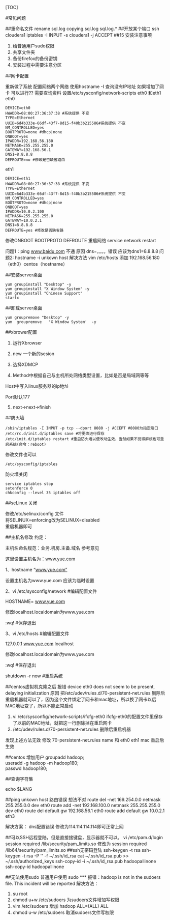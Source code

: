 [TOC]

#常见问题

##重命名文件
rename sql.log copying.sql.log sql.log.*
##开放某个端口
ssh cloudera1 iptables -I INPUT -s cloudera1 -j ACCEPT
##15 安装注意事项

1. 给普通用户sudo权限  
2. 共享文件夹  
3. 备份firefox的备份密钥  
4. 安装过程中需要注意分区  

##<span id="网卡配置">网卡配置</span>

重新做了系统  配置网络两个网络  使用hostname -I 查询没有IP地址
如果增加了网卡 可以进行?? 需要查询资料
设置/etc/sysconfig/network-scripts  eth0 和eth1
eth0

	DEVICE=eth0
	HWADDR=08:00:27:36:37:38 #系统提供 不变
	TYPE=Ethernet
	UUID=6d4b333e-66df-43f7-8d15-f40b3b215586#系统提供 不变
	NM_CONTROLLED=yes
	BOOTPROTO=none #dhcp|none
	ONBOOT=yes
	IPADDR=192.168.56.180
	NETMASK=255.255.255.0
	GATEWAY=192.168.56.1
	DNS1=8.8.8.8
	DEFROUTE=no #修改是否缺省路由


eth1

	DEVICE=eth1
	HWADDR=08:00:27:36:37:38 #系统提供 不变
	TYPE=Ethernet
	UUID=6d4b333e-66df-43f7-8d15-f40b3b215586#系统提供 不变
	NM_CONTROLLED=yes
	BOOTPROTO=none #dhcp|none
	ONBOOT=yes
	IPADDR=10.0.2.100
	NETMASK=255.255.255.0
	GATEWAY=10.0.2.1
	DNS1=8.8.8.8
	DEFROUTE=yes #修改是否缺省路

修改ONBOOT BOOTPROTO DEFROUTE 
重启网络 service network restart

问题1：ping www.baidu.com 不通  原因 dns=。。。。错误  应该为dns1=8.8.8.8
问题2: hostname -i unkown host 解决方法 vim /etc/hosts 添加 192.168.56.180（eth0）centos（hostname）

##安装server桌面

	yum groupinstall "Desktop" -y
	yum groupinstall "X Window System" -y
	yum groupinstall "Chinese Support"
	startx
##卸载server桌面

	yum groupremove "Desktop" -y
	yum  groupremove   'X Window System'  -y
##xbrower配置
1. 运行Xbrowser

2. new 一个新的sesion

3. 选择XDMCP

4. Method中根据自己与主机所处网络类型设置，比如是否是局域网等等

Host中写入linux服务器的ip地址

Port默认177

5. next->next->finish


##防火墙

	/sbin/iptables -I INPUT -p tcp --dport 8080 -j ACCEPT #8080为指定端口
	/etc/rc.d/init.d/iptables save #将更改进行保存
	/etc/init.d/iptables restart #重启防火墙以便改动生效，当然如果不觉得麻烦也可重启系统(命令：reboot)

修改文件也可以

	/etc/sysconfig/iptables

防火墙关闭

	service iptables stop
	setenforce 0
	chkconfig --level 35 iptables off

##seLinux 关闭

修改/etc/selinux/config 文件  
将SELINUX=enforcing改为SELINUX=disabled  
重启机器即可  

##<span id="主机名修改<">主机名修改</span>
约定：

主机名命名规范：业务.机房.主备.域名  参考意见

这里设置主机名为：www.yue.com

1、hostname “www.yue.com”

设置主机名为www.yue.com 应该为临时设置

2、vi /etc/sysconfig/network  #编辑配置文件

HOSTNAME= www.yue.com

修改localhost.localdomain为www.yue.com

:wq!  #保存退出

3、vi /etc/hosts #编辑配置文件

127.0.0.1  www.yue.com localhost

修改localhost.localdomain为www.yue.com

:wq!  #保存退出

shutdown -r now  #重启系统


##centos虚拟机克隆之后 报错
device eth0 does not seem to be present, delaying initialization
原因
把/etc/udev/rules.d/70-persistent-net.rules 删除后重启机器就可以了，因为这个文件绑定了网卡和mac地址，所以换了网卡以后MAC地址变了，所以不能正常启动
1. vi /etc/sysconfig/network-scripts/ifcfg-eth0
ifcfg-eth0的配置文件里保存了以前的MAC地址，就把这一行删除掉在重启网卡
2. /etc/udev/rules.d/70-persistent-net.rules 删除后重启机器

发现上述方法无效
修改 70-persistent-net.rules name 和 eth0 eth1 mac 重启后生效


##centos 增加用户
groupadd  hadoop;  
useradd -g hadoop -m hadoop180;  
passwd hadoop180;  

##查询字符集

echo $LANG

##ping unkown host
路由错误 想法不对
route del -net 169.254.0.0 netmask 255.255.0.0 dev eth0
route add -net 192.168.100.0 netmask 255.255.255.0 dev eth0
route del default gw 192.168.56.1 eth0
route add default gw 10.0.2.1 eth3

解决方案： dns配置错误  修改为114.114.114.114即可正常上网

##可以SSH远程登陆，但是直接接键盘，显示器就不可以。
	vi /etc/pam.d/login
	session required /lib/security/pam_limits.so 修改为
	session required /lib64/security/pam_limits.so
##ssh无密码登陆
	ssh-keygen -t rsa
	ssh-keygen -t rsa -P '' -f ~/.ssh/id_rsa
	cat ~/.ssh/id_rsa.pub >> ~/.ssh/authorized_keys
	ssh-copy-id -i ~/.ssh/id_rsa.pub hadoopallinone
	ssh-copy-id hadoopallinone

##无法使用sudo
普通用户使用 sudo *** 报错：hadoop is not in the sudoers file.  This incident will be reported
解决方法：

1. su root   
2. chmod u+w /etc/sudoers 为sudoers文件增加写权限  
3. vim /etc/sudoers  增加 hadoop	ALL=(ALL)	ALL
4. chmod u-w /etc/sudoers 取消sudoers文件写权限  